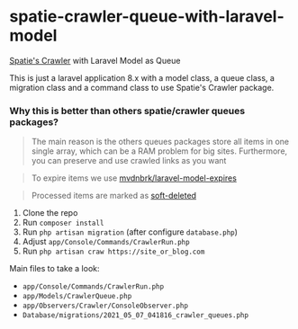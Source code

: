 # spatie-crawler-queue-with-laravel-model
[Spatie's Crawler](https://github.com/spatie/crawler) with Laravel Model as Queue

This is just a laravel application 8.x with a model class, a queue class, a migration class and a command class to use Spatie's Crawler package.

### Why this is better than others spatie/crawler queues packages?
> The main reason is the others queues packages store all items in one single array, which can be a RAM problem for big sites.
> Furthermore, you can preserve and use crawled links as you want

> To expire items we use [mvdnbrk/laravel-model-expires](https://github.com/mvdnbrk/laravel-model-expires)

> Processed items are marked as [soft-deleted](https://laravel.com/docs/8.x/eloquent#soft-deleting)

1. Clone the repo
2. Run `composer install`
3. Run `php artisan migration` (after configure `database.php`)
4. Adjust `app/Console/Commands/CrawlerRun.php`
5. Run `php artisan craw https://site_or_blog.com`

Main files to take a look:
* `app/Console/Commands/CrawlerRun.php`
* `app/Models/CrawlerQueue.php`
* `app/Observers/Crawler/ConsoleObserver.php`
* `Database/migrations/2021_05_07_041816_crawler_queues.php`
